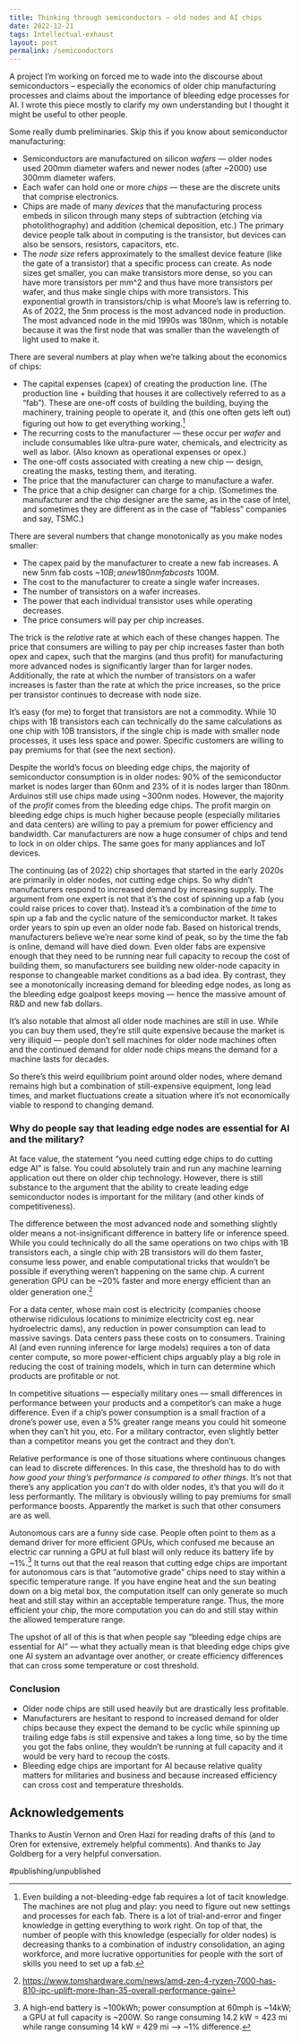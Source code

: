 ```yaml
---
title: Thinking through semiconductors — old nodes and AI chips
date: 2022-12-21
tags: Intellectual-exhaust
layout: post
permalink: /semiconductors
---
```

A project I’m working on forced me to wade into the discourse about semiconductors – especially the economics of older chip manufacturing processes and claims about the importance of bleeding edge processes for AI. I wrote this piece mostly to clarify my own understanding but I thought it might be useful to other people. 

Some really dumb preliminaries. Skip this if you know about semiconductor manufacturing:
* Semiconductors are manufactured on silicon *wafers* — older nodes used 200mm diameter wafers and newer nodes (after ~2000) use 300mm diameter wafers.
* Each wafer can hold one or more *chips* — these are the discrete units that comprise electronics.
* Chips are made of many *devices* that the manufacturing process embeds in silicon through many steps of subtraction (etching via photolithography) and addition (chemical deposition, etc.) The primary device people talk about in computing is the transistor, but devices can also be sensors, resistors, capacitors, etc.
* The *node size* refers approximately to the smallest device feature (like the gate of a transistor) that a specific process can create. As node sizes get smaller, you can make transistors more dense, so you can have more transistors per mm^2 and thus have more transistors per wafer, and thus make single chips with more transistors. This exponential growth in transistors/chip is what Moore’s law is referring to. As of 2022, the 5nm process is the most advanced node in production. The most advanced node in the mid 1990s was 180nm, which is notable because it was the first node that was smaller than the wavelength of light used to make it.

There are several numbers at play when we’re talking about the economics of chips:
* The capital expenses (capex) of creating the production line. (The production line + building that houses it are collectively referred to as a “fab”). These are one-off costs of building the building, buying the machinery, training people to operate it, and (this one often gets left out) figuring out how to get everything working.[^1]
* The recurring costs to the manufacturer — these occur per *wafer* and include consumables like ultra-pure water, chemicals, and electricity as well as labor. (Also known as operational expenses or opex.)
* The one-off costs associated with creating a new chip — design, creating the masks, testing them, and iterating.
* The price that the manufacturer can charge to manufacture a wafer.
* The price that a chip designer can charge for a chip. (Sometimes the manufacturer and the chip designer are the same, as in the case of Intel, and sometimes they are different as in the case of “fabless” companies and say, TSMC.)

There are several numbers that change monotonically as you make nodes smaller:
* The capex paid by the manufacturer to create a new fab increases. A new 5nm fab costs ~$10B; a new 180nm fab costs ~$100M.
* The cost to the manufacturer to create a single wafer increases. 
* The number of transistors on a wafer increases. 
* The power that each individual transistor uses while operating decreases.
* The price consumers will pay per chip increases.

The trick is the *relative* rate at which each of these changes happen. The price that consumers are willing to pay per chip increases faster than both opex and capex, such that the margins (and thus profit) for manufacturing more advanced nodes is significantly larger than for larger nodes. Additionally, the rate at which the number of transistors on a wafer increases is faster than the rate at which the price increases, so the price per transistor continues to decrease with node size.

It’s easy (for me) to forget that transistors are not a commodity. While 10 chips with 1B transistors each can technically do the same calculations as one chip with 10B transistors, if the single chip is made with smaller node processes, it uses less space and power. Specific customers are willing to pay premiums for that (see the next section).

Despite the world’s focus on bleeding edge chips, the majority of semiconductor consumption is in older nodes: 90% of the semiconductor market is nodes larger than 60nm and 23% of it is nodes larger than 180nm. Arduinos still use chips made using ~300nm nodes. However, the majority of the *profit* comes from the bleeding edge chips. The profit margin on bleeding edge chips is much higher because people (especially militaries and data centers) are willing to pay a premium for power efficiency and bandwidth. Car manufacturers are now a huge consumer of chips and tend to lock in on older chips. The same goes for many appliances and IoT devices.

The continuing (as of 2022) chip shortages that started in the early 2020s are primarily in older nodes, *not* cutting edge chips. So why didn’t manufacturers respond to increased demand by increasing supply. The argument from one expert is not that it’s the cost of spinning up a fab (you could raise prices to cover that). Instead it’s a combination of the *time* to spin up a fab and the cyclic nature of the semiconductor market. It takes order years to spin up even an older node fab. Based on historical trends, manufacturers believe we’re near some kind of peak, so by the time the fab is online, demand will have died down. Even older fabs are expensive enough that they need to be running near full capacity to recoup the cost of building them, so manufacturers see building new older-node capacity in response to changeable market conditions as a bad idea. By contrast, they see a monotonically increasing demand for bleeding edge nodes, as long as the bleeding edge goalpost keeps moving — hence the massive amount of R&D and new fab dollars.

It’s also notable that almost all older node machines are still in use. While you can buy them used, they’re still quite expensive because the market is very illiquid — people don’t sell machines for older node machines often and the continued demand for older node chips means the demand for a machine lasts for decades.

So there’s this weird equilibrium point around older nodes, where demand remains high but a combination of still-expensive equipment, long lead times, and market fluctuations create a situation where it’s not economically viable to respond to changing demand.

### Why do people say that leading edge nodes are essential for AI and the military?
At face value, the statement “you need cutting edge chips to do cutting edge AI” is false. You could absolutely train and run any machine learning application out there on older chip technology. However, there is still substance to the argument that the ability to create leading edge semiconductor nodes is important for the military (and other kinds of competitiveness).

The difference between the most advanced node and something slightly older means a not-insignificant difference in battery life or inference speed. While you could technically do all the same operations on two chips with 1B transistors each, a single chip with 2B transistors will do them faster, consume less power, and enable computational tricks that wouldn’t be possible if everything weren’t happening on the same chip.  A current generation GPU can be ~20% faster and more energy efficient than an older generation one.[^2]

For a data center, whose main cost is electricity (companies choose otherwise ridiculous locations to minimize electricity cost eg. near hydroelectric dams), any reduction in power consumption can lead to massive savings. Data centers pass these costs on to consumers. Training AI (and even running inference for large models) requires a ton of data center compute, so more power-efficient chips arguably play a big role in reducing the cost of training models, which in turn can determine which products are profitable or not.

In competitive situations — especially military ones — small differences in performance between your products and a competitor’s can make a huge difference. Even if a chip’s power consumption is a small fraction of a drone’s power use, even a 5% greater range means you could hit someone when they can’t hit you, etc. For a military contractor, even slightly better than a competitor means you get the contract and they don’t.

Relative performance is one of those situations where continuous changes can lead to discrete differences. In this case, the threshold has to do with *how good your thing’s performance is compared to other things*. It’s not that there’s any application you *can’t* do with older nodes, it’s that you will do it less performantly. The military is obviously willing to pay premiums for small performance boosts. Apparently the market is such that other consumers are as well.

Autonomous cars are a funny side case. People often point to them as a demand driver for more efficient GPUs, which confused me because an electric car running a GPU at full blast will only reduce its battery life by ~1%.[^3] It turns out that the real reason that cutting edge chips are important for autonomous cars is that “automotive grade” chips need to stay within a specific temperature range. If you have engine heat and the sun beating down on a big metal box, the computation itself can only generate so much heat and still stay within an acceptable temperature range. Thus, the more efficient your chip, the more computation you can do and still stay within the allowed temperature range.  

The upshot of all of this is that when people say “bleeding edge chips are essential for AI” — what they actually mean is that bleeding edge chips give one AI system an advantage over another, or create efficiency differences that can cross some temperature or cost threshold.

### Conclusion
* Older node chips are still used heavily but are drastically less profitable.
* Manufacturers are hesitant to respond to increased demand for older chips because they expect the demand to be cyclic while spinning up trailing edge fabs is still expensive and takes a long time, so by the time you got the fabs online, they wouldn’t be running at full capacity and it would be very hard to recoup the costs. 
* Bleeding edge chips are important for AI because relative quality matters for militaries and business and because increased efficiency can cross cost and temperature thresholds.


## Acknowledgements
Thanks to Austin Vernon and Oren Hazi for reading drafts of this (and to Oren for extensive, extremely helpful comments). And thanks to Jay Goldberg for a very helpful conversation. 

[^1]: Even building a not-bleeding-edge fab requires a lot of tacit knowledge. The machines are not plug and play: you need to figure out new settings and processes for each fab. There is a lot of trial-and-error and finger knowledge in getting everything to work right. On top of that, the number of people with this knowledge (especially for older nodes) is decreasing thanks to a combination of industry consolidation, an aging workforce, and more lucrative opportunities for people with the sort of skills you need to set up a fab.
[^2]:https://www.tomshardware.com/news/amd-zen-4-ryzen-7000-has-810-ipc-uplift-more-than-35-overall-performance-gain
[^3]: A high-end battery is ~100kWh; power consumption at 60mph is ~14kW; a GPU at full capacity is ~200W. So range consuming 14.2 kW = 423 mi while range consuming 14 kW = 429 mi —> ~1% difference.

#publishing/unpublished
